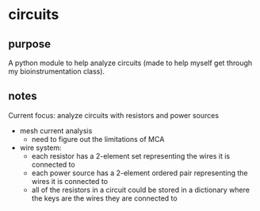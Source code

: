 # circuits
## purpose

A python module to help analyze circuits (made to help myself get through my bioinstrumentation class).

## notes

Current focus: analyze circuits with resistors and power sources

- mesh current analysis
	- need to figure out the limitations of MCA
- wire system:
	- each resistor has a 2-element set representing the wires it is connected to
	- each power source has a 2-element ordered pair representing the wires it is connected to
	- all of the resistors in a circuit could be stored in a dictionary where the keys are the wires they are connected to

